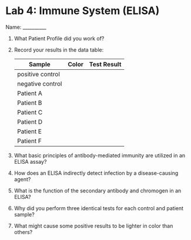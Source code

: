 # Lab 4: Immune System (ELISA)

Name: __________

1. What Patient Profile did you work of?
2. Record your results in the data table:

   | Sample           | Color | Test Result |
   | ---------------- | ----- | ----------- |
   | positive control |       |             |
   | negative control |       |             |
   | Patient A        |       |             |
   | Patient B        |       |             |
   | Patient C        |       |             |
   | Patient D        |       |             |
   | Patient E        |       |             |
   | Patient F        |       |             |

3. What basic principles of antibody-mediated immunity are utilized in an ELISA assay?
4. How does an ELISA indirectly detect infection by a disease-causing agent?
5. What is the function of the secondary antibody and chromogen in an ELISA?
6. Why did you perform three identical tests for each control and patient sample?
7. What might cause some positive results to be lighter in color than others?